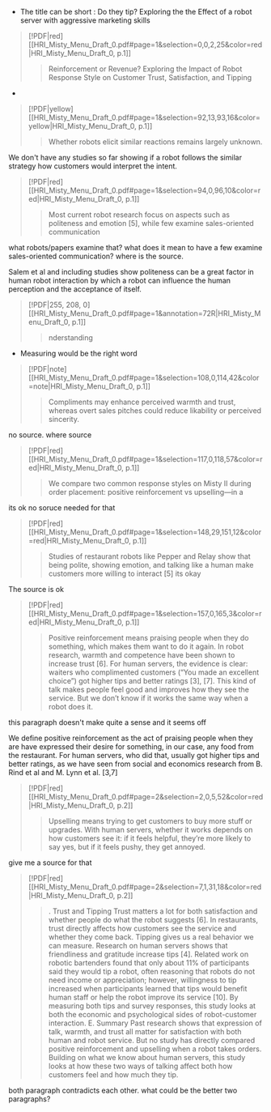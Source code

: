 
 * The title can be short :  Do they tip? Exploring the the Effect of  a robot server with aggressive marketing skills

> [!PDF|red] [[HRI_Misty_Menu_Draft_0.pdf#page=1&selection=0,0,2,25&color=red|HRI_Misty_Menu_Draft_0, p.1]]
> > Reinforcement or Revenue? Exploring the Impact of Robot Response Style on Customer Trust, Satisfaction, and Tipping

* 
> [!PDF|yellow] [[HRI_Misty_Menu_Draft_0.pdf#page=1&selection=92,13,93,16&color=yellow|HRI_Misty_Menu_Draft_0, p.1]]
> > Whether robots elicit similar reactions remains largely unknown.
> 

We don't have any studies so far showing if a robot follows the similar strategy how customers would interpret the intent. 

> [!PDF|red] [[HRI_Misty_Menu_Draft_0.pdf#page=1&selection=94,0,96,10&color=red|HRI_Misty_Menu_Draft_0, p.1]]
> > Most current robot research focus on aspects such as politeness and emotion [5], while few examine sales-oriented communication

what robots/papers examine that? what does it mean to have a few examine sales-oriented communication? where is the source. 

Salem et al and including studies show politeness can be a great factor in human robot interaction by which a robot can influence the human perception and the acceptance of itself.
> [!PDF|255, 208, 0] [[HRI_Misty_Menu_Draft_0.pdf#page=1&annotation=72R|HRI_Misty_Menu_Draft_0, p.1]]
> > nderstanding

*  Measuring would be the right word

> [!PDF|note] [[HRI_Misty_Menu_Draft_0.pdf#page=1&selection=108,0,114,42&color=note|HRI_Misty_Menu_Draft_0, p.1]]
> > Compliments may enhance perceived warmth and trust, whereas overt sales pitches could reduce likability or perceived sincerity. 

no source. where source 

> [!PDF|red] [[HRI_Misty_Menu_Draft_0.pdf#page=1&selection=117,0,118,57&color=red|HRI_Misty_Menu_Draft_0, p.1]]
> > We compare two common response styles on Misty II during order placement: positive reinforcement vs upselling—in a

its ok no soruce needed for that

> [!PDF|red] [[HRI_Misty_Menu_Draft_0.pdf#page=1&selection=148,29,151,12&color=red|HRI_Misty_Menu_Draft_0, p.1]]
> > Studies of restaurant robots like Pepper and Relay show that being polite, showing emotion, and talking like a human make customers more willing to interact [5]
its okay

The source is ok

> [!PDF|red] [[HRI_Misty_Menu_Draft_0.pdf#page=1&selection=157,0,165,3&color=red|HRI_Misty_Menu_Draft_0, p.1]]
> > Positive reinforcement means praising people when they do something, which makes them want to do it again. In robot research, warmth and competence have been shown to increase trust [6]. For human servers, the evidence is clear: waiters who complimented customers (“You made an excellent choice”) got higher tips and better ratings [3], [7]. This kind of talk makes people feel good and improves how they see the service. But we don’t know if it works the same way when a robot does it.

this paragraph doesn't make quite a sense and it seems off

We define positive reinforcement as the act of praising people when they are have expressed their desire for something, in our case, any food from the restaurant. For human servers, who did that, usually got higher tips and better ratings, as we have seen from social and economics research from B. Rind et al and M. Lynn et al. [3,7]





> [!PDF|red] [[HRI_Misty_Menu_Draft_0.pdf#page=2&selection=2,0,5,52&color=red|HRI_Misty_Menu_Draft_0, p.2]]
> > Upselling means trying to get customers to buy more stuff or upgrades. With human servers, whether it works depends on how customers see it: if it feels helpful, they’re more likely to say yes, but if it feels pushy, they get annoyed.

give me a source for that

> [!PDF|red] [[HRI_Misty_Menu_Draft_0.pdf#page=2&selection=7,1,31,18&color=red|HRI_Misty_Menu_Draft_0, p.2]]
> > . Trust and Tipping Trust matters a lot for both satisfaction and whether people do what the robot suggests [6]. In restaurants, trust directly affects how customers see the service and whether they come back. Tipping gives us a real behavior we can measure. Research on human servers shows that friendliness and gratitude increase tips [4]. Related work on robotic bartenders found that only about 11% of participants said they would tip a robot, often reasoning that robots do not need income or appreciation; however, willingness to tip increased when participants learned that tips would benefit human staff or help the robot improve its service [10]. By measuring both tips and survey responses, this study looks at both the economic and psychological sides of robot-customer interaction. E. Summary Past research shows that expression of talk, warmth, and trust all matter for satisfaction with both human and robot service. But no study has directly compared positive reinforcement and upselling when a robot takes orders. Building on what we know about human servers, this study looks at how these two ways of talking affect both how customers feel and how much they tip.

both paragraph contradicts each other. what could be the better two paragraphs?

